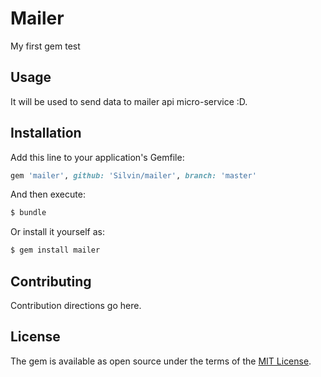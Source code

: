 # Mailer
My first gem test

## Usage
It will be used to send data to mailer api micro-service :D.

## Installation
Add this line to your application's Gemfile:

```ruby
gem 'mailer', github: 'Silvin/mailer', branch: 'master'
```

And then execute:
```bash
$ bundle
```

Or install it yourself as:
```bash
$ gem install mailer
```

## Contributing
Contribution directions go here.

## License
The gem is available as open source under the terms of the [MIT License](http://opensource.org/licenses/MIT).
